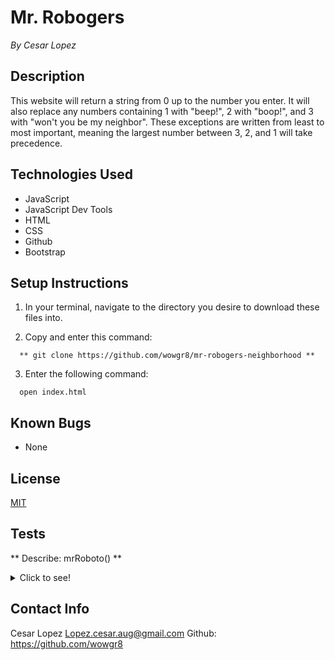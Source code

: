 # Mr. Robogers #
_By Cesar Lopez_

## Description ##

This website will return a string from 0 up to the number you enter. It will also replace any numbers containing 1 with "beep!", 2 with "boop!", and 3 with "won't you be my neighbor". These exceptions are written from least to most important, meaning the largest number between 3, 2, and 1 will take precedence.

## Technologies Used ##

* JavaScript
* JavaScript Dev Tools
* HTML
* CSS
* Github
* Bootstrap

## Setup Instructions ##

1. In your terminal, navigate to the directory you desire to download these files into.

2. Copy and enter this command:

```
  ** git clone https://github.com/wowgr8/mr-robogers-neighborhood **
```

3. Enter the following command:

```
  open index.html
```

## Known Bugs ##

* None

## License ##

[MIT](https://opensource.org/license/MIT)

## Tests ##

** Describe: mrRoboto() **

<details>
<summary>Click to see!</summary>
```
Test: "It should return an array with 0 if the number 0 is inputted."
Code:
mrRoboto(0);
Expected Output: 0
```

```
Test: "If the number one is entered, "Beep!" will be returned."
Code:
mrRoboto(1);
Expected Output: "Beep!"
```

```
Test: "If the number two is entered, "Boop!" will be returned."
Code:
mrRoboto(2);
Expected Output: "Boop!"
```

```
Test: "If the number three is entered, "Won't you be my neighbor" will be returned."
Code:
mrRoboto(3);
Expected Output: "Won't you be my neighbor"
```

```
Test: "The numbers above will take presedence from largest to smallest by rearanging if/else order."
Code:
mrRoboto(13);
Expected Output: ....'9', 'Beep!', 'Beep!', 'Boop!', "Won't you be my neighbor"
```
</details>

## Contact Info ##

Cesar Lopez <Lopez.cesar.aug@gmail.com>
Github: https://github.com/wowgr8




